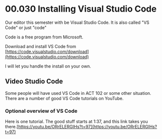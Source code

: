 # 00.030 Installing Visual Studio Code

Our editor this semester with be Visual Studio Code.  It is also called "VS Code" or just "code"

Code is a free program from Microsoft.

Download and install VS Code from [https://code.visualstudio.com/download](https://code.visualstudio.com/download)

I will let you handle the install on your own.

## Video Studio Code

Some people will have used VS Code in ACT 102 or some other situation.  There are a number of good VS Code tutorials on YouTube.  

### Optional overview of VS Code

Here is one tutorial. The good stuff starts at 1:37, and this link takes you there.[https://youtu.be/ORrELERGIHs?t=97](https://youtu.be/ORrELERGIHs?t=97)